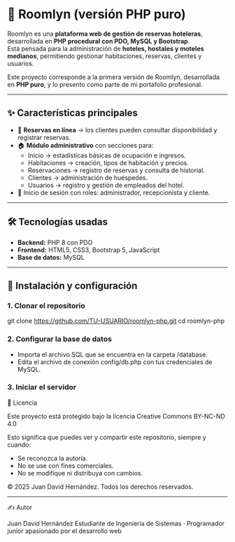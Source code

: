 # 🏨 Roomlyn (versión PHP puro)

Roomlyn es una **plataforma web de gestión de reservas hoteleras**, desarrollada en **PHP procedural con PDO, MySQL y Bootstrap**.  
Está pensada para la administración de **hoteles, hostales y moteles medianos**, permitiendo gestionar habitaciones, reservas, clientes y usuarios.  

Este proyecto corresponde a la primera versión de Roomlyn, desarrollada en **PHP puro**, y lo presento como parte de mi portafolio profesional.  

---

## ✨ Características principales

- 📅 **Reservas en línea** → los clientes pueden consultar disponibilidad y registrar reservas.  
- 🏠 **Módulo administrativo** con secciones para:  
  - Inicio → estadísticas básicas de ocupación e ingresos.  
  - Habitaciones → creación, tipos de habitación y precios.  
  - Reservaciones → registro de reservas y consulta de historial.  
  - Clientes → administración de huéspedes.  
  - Usuarios → registro y gestión de empleados del hotel.  
- 🔑 Inicio de sesión con roles: administrador, recepcionista y cliente.  

---

## 🛠️ Tecnologías usadas

- **Backend:** PHP 8 con PDO  
- **Frontend:** HTML5, CSS3, Bootstrap 5, JavaScript  
- **Base de datos:** MySQL  

---

## 🚀 Instalación y configuración

### 1. Clonar el repositorio
git clone https://github.com/TU-USUARIO/roomlyn-php.git
cd roomlyn-php

### 2. Configurar la base de datos
- Importa el archivo SQL que se encuentra en la carpeta /database.
- Edita el archivo de conexión config/db.php con tus credenciales de MySQL.

### 3. Iniciar el servidor

📜 Licencia

Este proyecto está protegido bajo la licencia Creative Commons BY-NC-ND 4.0

Esto significa que puedes ver y compartir este repositorio, siempre y cuando:
- Se reconozca la autoría.
- No se use con fines comerciales.
- No se modifique ni distribuya con cambios.

© 2025 Juan David Hernández. Todos los derechos reservados.

---

✍️ Autor

Juan David Hernández
Estudiante de Ingeniería de Sistemas · Programador junior apasionado por el desarrollo web
